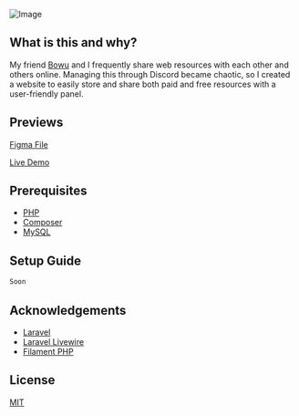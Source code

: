 ![Image](https://i.imgur.com/j3NBvK6.png)
        
## What is this and why?

My friend [Bowu](https://github.com/BowuDev) and I frequently share web resources with each other and others online. Managing this through Discord became chaotic, so I created a website to easily store and share both paid and free resources with a user-friendly panel.

## Previews

[Figma File](https://www.figma.com/file/IryJ2sNBnwhxvrTngILbXR/Untitled?type=design&node-id=0%3A1&mode=design&t=4xVE7lhAqz3eAD97-1)

[Live Demo](https://resources.michaelt.uk/)

## Prerequisites

 - [PHP](https://www.php.net/)
 - [Composer](https://getcomposer.org/)
 - [MySQL](https://www.mysql.com/)

## Setup Guide

```bash
Soon
```


## Acknowledgements

 - [Laravel](https://laravel.com/)
 - [Laravel Livewire](https://livewire.laravel.com/)
 - [Filament PHP](https://filamentphp.com/)

## License

[MIT](https://choosealicense.com/licenses/mit/)